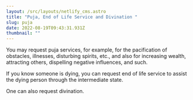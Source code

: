 ```yaml
---
layout: /src/layouts/netlify_cms.astro
title: "Puja, End of Life Service and Divination "
slug: puja
date: 2022-08-19T09:43:31.931Z
thumbnail: ""
---
```

You may request puja services, for example, for the pacification of obstacles, illnesses, disturbing spirits, etc., and also for increasing wealth, attracting others, dispelling negative influences, and such. 

If you know someone is dying, you can request end of life service to assist the dying person through the intermediate state. 

One can also request divination.